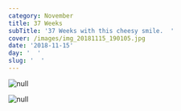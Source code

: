 ```yaml
---
category: November
title: 37 Weeks
subTitle: '37 Weeks with this cheesy smile.  '
cover: /images/img_20181115_190105.jpg
date: '2018-11-15'
day: '  '
slug: '  '
---
```

![null](/images/img_20181115_190105.jpg)

![null](/images/img_20181115_194627.jpg)

